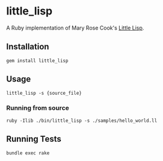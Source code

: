 # little_lisp

A Ruby implementation of Mary Rose Cook's [Little Lisp](https://maryrosecook.com/blog/post/little-lisp-interpreter).

## Installation

```
gem install little_lisp
```

## Usage

```
little_lisp -s {source_file}
```

### Running from source

```
ruby -Ilib ./bin/little_lisp -s ./samples/hello_world.ll
```

## Running Tests

```
bundle exec rake
```
